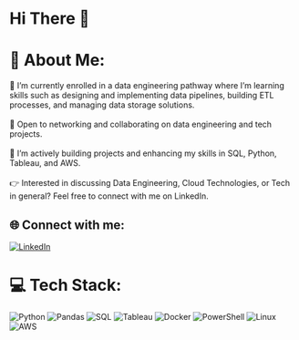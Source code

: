# Hi There 👋

# 💫 About Me:
🔭 I’m currently enrolled in a data engineering pathway where I’m learning skills such as designing and implementing data pipelines, building ETL processes, and managing data storage solutions.<br><br>
🤝 Open to networking and collaborating on data engineering and tech projects.<br><br>
🌱 I’m actively building projects and enhancing my skills in SQL, Python, Tableau, and AWS.<br><br>
👉 Interested in discussing Data Engineering, Cloud Technologies, or Tech in general? Feel free to connect with me on LinkedIn.<br>

## 🌐 Connect with me:
[![LinkedIn](https://img.shields.io/badge/LinkedIn-%230077B5.svg?logo=linkedin&logoColor=white)](https://linkedin.com/in/abdirahman-qorane-36189a182) 

# 💻 Tech Stack:
![Python](https://img.shields.io/badge/python-3670A0?style=for-the-badge&logo=python&logoColor=ffdd54)
![Pandas](https://img.shields.io/badge/pandas-%23150458.svg?style=for-the-badge&logo=pandas&logoColor=white)
![SQL](https://img.shields.io/badge/SQL-%230074D1.svg?style=for-the-badge&logo=Microsoft-SQL-Server&logoColor=white) 
![Tableau](https://img.shields.io/badge/Tableau-E97627?style=for-the-badge&logo=Tableau&logoColor=white) 
![Docker](https://img.shields.io/badge/Docker-%230db7ed.svg?style=for-the-badge&logo=docker&logoColor=white) 
![PowerShell](https://img.shields.io/badge/PowerShell-%235391FE.svg?style=for-the-badge&logo=powershell&logoColor=white) 
![Linux](https://img.shields.io/badge/Linux-%23FCC624.svg?style=for-the-badge&logo=linux&logoColor=black) 
![AWS](https://img.shields.io/badge/AWS-%23FF9900.svg?style=for-the-badge&logo=amazon-aws&logoColor=white)


